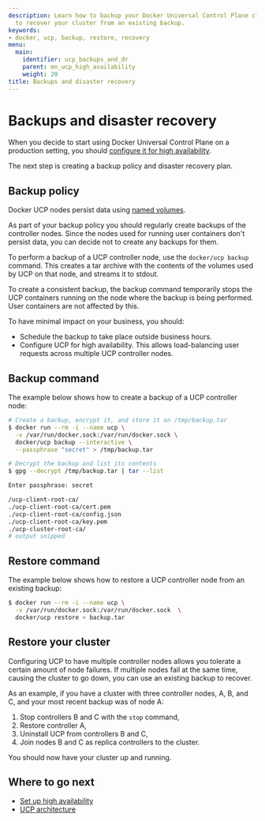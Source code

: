 ```yaml
---
description: Learn how to backup your Docker Universal Control Plane cluster, and
  to recover your cluster from an existing backup.
keywords:
- docker, ucp, backup, restore, recovery
menu:
  main:
    identifier: ucp_backups_and_dr
    parent: mn_ucp_high_availability
    weight: 20
title: Backups and disaster recovery
---
```


# Backups and disaster recovery

When you decide to start using Docker Universal Control Plane on a production
setting, you should
[configure it for high availability](set-up-high-availability.md).

The next step is creating a backup policy and disaster recovery plan.

## Backup policy

Docker UCP nodes persist data using [named volumes](../architecture.md).

As part of your backup policy you should regularly create backups of the
controller nodes. Since the nodes used for running user containers don't
persist data, you can decide not to create any backups for them.

To perform a backup of a UCP controller node, use the `docker/ucp backup`
command. This creates a tar archive with the contents of the volumes used by
UCP on that node, and streams it to stdout.

To create a consistent backup, the backup command temporarily stops the UCP
containers running on the node where the backup is being performed. User
containers are not affected by this.

To have minimal impact on your business, you should:

* Schedule the backup to take place outside business hours.
* Configure UCP for high availability. This allows load-balancing user requests
across multiple UCP controller nodes.

## Backup command

The example below shows how to create a backup of a UCP controller node:

```bash
# Create a backup, encrypt it, and store it on /tmp/backup.tar
$ docker run --rm -i --name ucp \
  -v /var/run/docker.sock:/var/run/docker.sock \
  docker/ucp backup --interactive \
  --passphrase "secret" > /tmp/backup.tar

# Decrypt the backup and list its contents
$ gpg --decrypt /tmp/backup.tar | tar --list

Enter passphrase: secret

/ucp-client-root-ca/
./ucp-client-root-ca/cert.pem
./ucp-client-root-ca/config.json
./ucp-client-root-ca/key.pem
./ucp-cluster-root-ca/
# output snipped
```

## Restore command

The example below shows how to restore a UCP controller node from an existing
backup:

```bash
$ docker run --rm -i --name ucp \
  -v /var/run/docker.sock:/var/run/docker.sock  \
  docker/ucp restore < backup.tar
```


## Restore your cluster

Configuring UCP to have multiple controller nodes allows you tolerate a certain
amount of node failures. If multiple nodes fail at the same time, causing the
cluster to go down, you can use an existing backup to recover.

As an example, if you have a cluster with three controller nodes, A, B, and C,
and your most recent backup was of node A:

1. Stop controllers B and C with the `stop` command,
2. Restore controller A,
3. Uninstall UCP from controllers B and C,
4. Join nodes B and C as replica controllers to the cluster.

You should now have your cluster up and running.


## Where to go next

* [Set up high availability](set-up-high-availability.md)
* [UCP architecture](../architecture.md)
